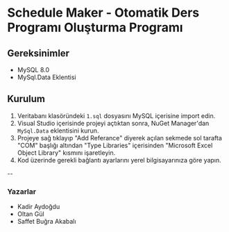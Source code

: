 # Schedule Maker - Otomatik Ders Programı Oluşturma Programı

## Gereksinimler
- MySQL 8.0 
- MySql.Data Eklentisi 

## Kurulum

1. Veritabanı klasöründeki `1.sql` dosyasını MySQL içerisine import edin.
2. Visual Studio içerisinde projeyi açtıktan sonra, NuGet Manager'dan `MySql.Data` eklentisini kurun.
3. Projeye sağ tıklayıp "Add Referance" diyerek açılan sekmede sol tarafta "COM" başlığı altından "Type Libraries" içerisinden "Microsoft Excel Object Library" kısmını işaretleyin.
4. Kod üzerinde gerekli bağlantı ayarlarını yerel bilgisayarınıza göre yapın.

--

### Yazarlar
- Kadir Aydoğdu  
- Oltan Gül  
- Saffet Buğra Akabalı 
